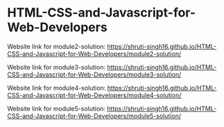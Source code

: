 # HTML-CSS-and-Javascript-for-Web-Developers

Website link for module2-solution: https://shruti-singh16.github.io/HTML-CSS-and-Javascript-for-Web-Developers/module2-solution/


Website link for module3-solution: https://shruti-singh16.github.io/HTML-CSS-and-Javascript-for-Web-Developers/module3-solution/


Website link for module4-solution: https://shruti-singh16.github.io/HTML-CSS-and-Javascript-for-Web-Developers/module4-solution/


Website link for module5-solution: https://shruti-singh16.github.io/HTML-CSS-and-Javascript-for-Web-Developers/module5-solution/
